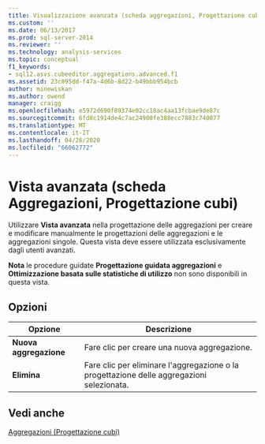 ```yaml
---
title: Visualizzazione avanzata (scheda aggregazioni, Progettazione cubi) | Microsoft Docs
ms.custom: ''
ms.date: 06/13/2017
ms.prod: sql-server-2014
ms.reviewer: ''
ms.technology: analysis-services
ms.topic: conceptual
f1_keywords:
- sql12.asvs.cubeeditor.aggregations.advanced.f1
ms.assetid: 23c095dd-f47a-4d6b-8d22-b49bbb954bcb
author: minewiskan
ms.author: owend
manager: craigg
ms.openlocfilehash: e5972d690f89374e02cc18ac4aa13fcbae9de87c
ms.sourcegitcommit: 6fd8c1914de4c7ac24900fe388ecc7883c740077
ms.translationtype: MT
ms.contentlocale: it-IT
ms.lasthandoff: 04/26/2020
ms.locfileid: "66062772"
---
```

# <a name="advanced-view-aggregations-tab-cube-designer"></a>Vista avanzata (scheda Aggregazioni, Progettazione cubi)
  Utilizzare **Vista avanzata** nella progettazione delle aggregazioni per creare e modificare manualmente le progettazioni delle aggregazioni e le aggregazioni singole. Questa vista deve essere utilizzata esclusivamente dagli utenti avanzati.  
  
 **Nota** le procedure guidate **Progettazione guidata aggregazioni** e **Ottimizzazione basata sulle statistiche di utilizzo** non sono disponibili in questa vista.  
  
## <a name="options"></a>Opzioni  
  
|Opzione|Descrizione|  
|------------|-----------------|  
|**Nuova aggregazione**|Fare clic per creare una nuova aggregazione.|  
|**Elimina**|Fare clic per eliminare l'aggregazione o la progettazione delle aggregazioni selezionata.|  
  
## <a name="see-also"></a>Vedi anche  
 [Aggregazioni &#40;Progettazione cubi&#41;](aggregations-cube-design.md)  
  
  
